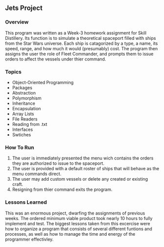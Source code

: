 ## Jets Project
### Overview
This program was written as a Week-3 homework assignment for Skill Distillery. Its function is to simulate a theoretical spaceport
filled with ships from the Star Wars universe. Each ship is catagorized by a type, a name, its speed, range, and how much it would (presumably) cost.
The program then assigns the user the role of Fleet Commander, and prompts them to issue orders to affect the vessels under thier command.

### Topics
* Object-Oriented Programming
* Packages
* Abstraction
* Polymorphism
* Inheritance
* Encapsulation
* Array Lists
* File Readers
* Reading from .txt
* Interfaces
* Swtiches

### How To Run
1. The user is immediately presented the menu wich contains the orders they are authorized to issue to the spaceport. 
2. The user is provided with a default roster of ships that will behave as the menu commands direct.
3. The user may add custom vessels or delete any created or existing craft.
4. Resigning from thier command exits the program.

### Lessons Learned
This was an enormous project, dwarfing the assignments of previous weeks. The ordered minimum viable product took nearly 
10 hours to fully implement and test. The biggest lessons taken from this excercise were how to organize a program that consists 
of several different funtions and processes, as well as how to manage the time and energy of the programmer effectivley. 

